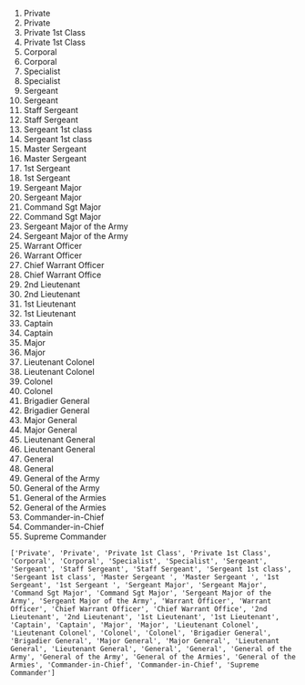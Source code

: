 1. Private
2. Private
3. Private 1st Class
4. Private 1st Class
5. Corporal
6. Corporal
7. Specialist
8. Specialist
9. Sergeant
10. Sergeant
11. Staff Sergeant
12. Staff Sergeant
13. Sergeant 1st class
14. Sergeant 1st class
15. Master Sergeant 
16. Master Sergeant 
17. 1st Sergeant
18. 1st Sergeant 
19. Sergeant Major
20. Sergeant Major
21. Command Sgt Major
22. Command Sgt Major
23. Sergeant Major of the Army
24. Sergeant Major of the Army
25. Warrant Officer
26. Warrant Officer
27. Chief Warrant Officer
28. Chief Warrant Office
29. 2nd Lieutenant
30. 2nd Lieutenant
31. 1st Lieutenant
32. 1st Lieutenant
33. Captain
34. Captain
35. Major
36. Major
37. Lieutenant Colonel
38. Lieutenant Colonel
39. Colonel
40. Colonel
41. Brigadier General
42. Brigadier General
43. Major General
44. Major General
45. Lieutenant General
46. Lieutenant General
47. General
48. General
49. General of the Army
50. General of the Army
51. General of the Armies
52. General of the Armies
53. Commander-in-Chief
54. Commander-in-Chief
55. Supreme Commander



```
['Private', 'Private', 'Private 1st Class', 'Private 1st Class', 'Corporal', 'Corporal', 'Specialist', 'Specialist', 'Sergeant', 'Sergeant', 'Staff Sergeant', 'Staff Sergeant', 'Sergeant 1st class', 'Sergeant 1st class', 'Master Sergeant ', 'Master Sergeant ', '1st Sergeant', '1st Sergeant ', 'Sergeant Major', 'Sergeant Major', 'Command Sgt Major', 'Command Sgt Major', 'Sergeant Major of the Army', 'Sergeant Major of the Army', 'Warrant Officer', 'Warrant Officer', 'Chief Warrant Officer', 'Chief Warrant Office', '2nd Lieutenant', '2nd Lieutenant', '1st Lieutenant', '1st Lieutenant', 'Captain', 'Captain', 'Major', 'Major', 'Lieutenant Colonel', 'Lieutenant Colonel', 'Colonel', 'Colonel', 'Brigadier General', 'Brigadier General', 'Major General', 'Major General', 'Lieutenant General', 'Lieutenant General', 'General', 'General', 'General of the Army', 'General of the Army', 'General of the Armies', 'General of the Armies', 'Commander-in-Chief', 'Commander-in-Chief', 'Supreme Commander']
```

